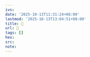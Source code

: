 ```yaml
---
ivs:
date: '2025-10-13T11:31:24+08:00'
lastmod: '2025-10-13T13:04:51+08:00'
title: 󰩒
url: 󰩒
tags: []
hex: 
src:
note:
---
```

